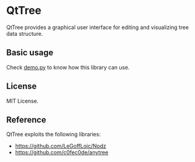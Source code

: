 # QtTree
QtTree provides a graphical user interface for editing and visualizing tree data structure.

## Basic usage
Check [demo.py](https://github.com/ktrk115/qt-tree/blob/master/demo.py) to know how this library can use.

## License
MIT License.

## Reference
QtTree exploits the following libraries:
- https://github.com/LeGoffLoic/Nodz
- https://github.com/c0fec0de/anytree
